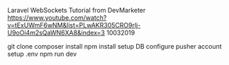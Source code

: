 
Laravel WebSockets Tutorial from DevMarketer
https://www.youtube.com/watch?v=tExUWmF6wNM&list=PLwAKR305CRO9rlj-U9oOi4m2sQaWN6XA8&index=3
10032019

git clone
composer install
npm install
setup DB
configure pusher account
setup .env
npm run dev
